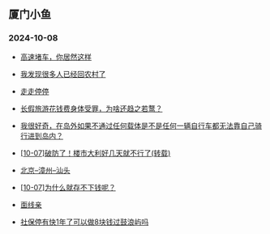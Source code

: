 ## 厦门小鱼 
### 2024-10-08

+ [高速堵车，你居然这样](http://bbs.xmfish.com/read-htm-tid-18249181.html)

+ [我发现很多人已经回农村了](http://bbs.xmfish.com/read-htm-tid-18249177.html)

+ [走走停停](http://bbs.xmfish.com/read-htm-tid-18249126.html)

+ [长假旅游花钱费身体受罪，为啥还趋之若鹜？](http://bbs.xmfish.com/read-htm-tid-18249174.html)

+ [我很好奇，在岛外如果不通过任何载体是不是任何一辆自行车都无法靠自己骑行进到岛内？](http://bbs.xmfish.com/read-htm-tid-18249231.html)

+ [[10-07]破防了！楼市大利好几天就不行了(转载)](http://bbs.xmfish.com/read-htm-tid-18249196.html)

+ [北京–漳州–汕头](http://bbs.xmfish.com/read-htm-tid-18249132.html)

+ [[10-07]为什么就存不下钱呢？](http://bbs.xmfish.com/read-htm-tid-18249173.html)

+ [面线亲](http://bbs.xmfish.com/read-htm-tid-18249142.html)

+ [社保停有快1年了可以做8块钱过鼓浪屿吗](http://bbs.xmfish.com/read-htm-tid-18249207.html)


